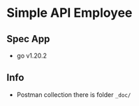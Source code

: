 # Simple API Employee

## Spec App
- go v1.20.2

## Info
- Postman collection there is folder `_doc/`


